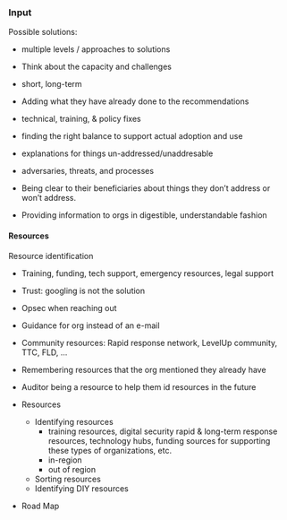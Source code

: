 ### Input

Possible solutions:

 * multiple levels / approaches to solutions
 * Think about the capacity and challenges
 * short, long-term

 * Adding what they have already done to the recommendations

 * technical, training, & policy fixes
 * finding the right  balance to support actual adoption and use 
 * explanations for things un-addressed/unaddresable
 * adversaries, threats, and processes

 * Being clear to their beneficiaries about things they don’t address or won’t address.

 * Providing information to orgs in digestible, understandable fashion

#### Resources

Resource identification

 * Training, funding, tech support, emergency resources, legal support
 * Trust: googling is not the solution
 * Opsec when reaching out
 * Guidance for org instead of an e-mail
 * Community resources: Rapid response network, LevelUp community, TTC, FLD, ...
 * Remembering resources that the org mentioned they already have
 * Auditor being a resource to help them id resources in the future

  * Resources
	* Identifying resources
	  * training resources, digital security rapid & long-term response resources, technology hubs, funding sources for supporting these types of organizations, etc. 
	  * in-region
	  * out of region
	* Sorting resources
	* Identifying DIY resources
* Road Map
